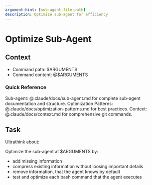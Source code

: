 ```yaml
---
argument-hint: [sub-agent-file-path]
description: Optimize sub-agent for efficiency
---
```


# Optimize Sub-Agent

## Context

- Command path: $ARGUMENTS
- Command content: @$ARGUMENTS

### Quick Reference
Sub-agent: @.claude/docs/sub-agent.md for complete sub-agent documentation and structure.
Optimization Patterns: @.claude/docs/optimization-patterns.md for best practices.
Context: @.claude/docs/context.md for comprehensive git commands.

## Task

Ultrathink about:

Optimize the sub-agent at $ARGUMENTS by:
- add missing information
- compress existing information without loosing important details
- remove information, that the agent knows by default
- test and optimize each bash command that the agent executes
